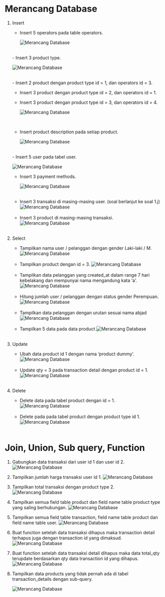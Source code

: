 # Merancang Database

1. Insert
    - Insert 5 operators pada table operators.
      
      ![Merancang Database](</10_Join-Union-Agregation/screenshots/insert_a.png> "Merancang Database")
   <br>
    - Insert 3 product type.
      
      ![Merancang Database](</10_Join-Union-Agregation/screenshots/insert_b.png> "Merancang Database")
      
   <br>
    - Insert 2 product dengan product type id = 1, dan operators id = 3.
    
    - Insert 3 product dengan product type id = 2, dan operators id = 1.
      
    - Insert 3 product dengan product type id = 3, dan operators id = 4.
      
      ![Merancang Database](</10_Join-Union-Agregation/screenshots/insert_c.png> "Merancang Database")
   <br>
   
    - Insert product description pada setiap product.
      
      ![Merancang Database](</10_Join-Union-Agregation/screenshots/insert_f.png> "Merancang Database")
      
   <br>
    - Insert 5 user pada tabel user.
   
      ![Merancang Database](</10_Join-Union-Agregation/screenshots/insert_g.png> "Merancang Database")
   <br>
   
    - Insert 3 payment methods.
      
      ![Merancang Database](</10_Join-Union-Agregation/screenshots/insert_h.png> "Merancang Database")
   <br>
   
    - Insert 3 transaksi di masing-masing user. (soal berlanjut ke soal 1.j)
      ![Merancang Database](</10_Join-Union-Agregation/screenshots/insert_i.png> "Merancang Database")
   <br>
   
    - Insert 3 product di masing-masing transaksi.<br>
      ![Merancang Database](</10_Join-Union-Agregation/screenshots/insert_j.png> "Merancang Database")
   <br>

2. Select
   - Tampilkan nama user / pelanggan dengan gender Laki-laki / M.
   ![Merancang Database](</10_Join-Union-Agregation/screenshots/select_a.png> "Merancang Database")
   <br>
   
   - Tampilkan product dengan id = 3.
   ![Merancang Database](</10_Join-Union-Agregation/screenshots/select_b.png> "Merancang Database")
   <br>
   
   - Tampilkan data pelanggan yang created_at dalam range 7 hari kebelakang dan mempunyai nama mengandung kata ‘a’.
   ![Merancang Database](</10_Join-Union-Agregation/screenshots/select_c.png> "Merancang Database")
   <br>
   
   - Hitung jumlah user / pelanggan dengan status gender Perempuan.
   ![Merancang Database](</10_Join-Union-Agregation/screenshots/select_d.png> "Merancang Database")
   <br>
   
   - Tampilkan data pelanggan dengan urutan sesuai nama abjad
   ![Merancang Database](</10_Join-Union-Agregation/screenshots/select_e.png> "Merancang Database")
   <br>
   
   - Tampilkan 5 data pada data product
   ![Merancang Database](</10_Join-Union-Agregation/screenshots/select_f.png> "Merancang Database")
   <br>

3. Update
   - Ubah data product id 1 dengan nama ‘product dummy’.
   ![Merancang Database](</10_Join-Union-Agregation/screenshots/update_a.png> "Merancang Database")
   <br>
   
   - Update qty = 3 pada transaction detail dengan product id = 1.
   ![Merancang Database](</10_Join-Union-Agregation/screenshots/update_b.png> "Merancang Database")
   <br>

4. Delete
   - Delete data pada tabel product dengan id = 1.
   ![Merancang Database](</10_Join-Union-Agregation/screenshots/delete_a.png> "Merancang Database")
   <br>
   
   - Delete pada pada tabel product dengan product type id 1.
   ![Merancang Database](</10_Join-Union-Agregation/screenshots/delete_b.png> "Merancang Database")
   <br>

# Join, Union, Sub query, Function

1. Gabungkan data transaksi dari user id 1 dan user id 2.
   ![Merancang Database](</10_Join-Union-Agregation/screenshots/join_a.png> "Merancang Database")
   <br>
   
2. Tampilkan jumlah harga transaksi user id 1.
   ![Merancang Database](</10_Join-Union-Agregation/screenshots/join_b.png> "Merancang Database")
   <br>
   
3. Tampilkan total transaksi dengan product type 2.
   ![Merancang Database](</10_Join-Union-Agregation/screenshots/join_c.png> "Merancang Database")
   <br>
   
4. Tampilkan semua field table product dan field name table product type yang saling berhubungan.
   ![Merancang Database](</10_Join-Union-Agregation/screenshots/join_d.png> "Merancang Database")
   <br>
   
5. Tampilkan semua field table transaction, field name table product dan field name table user.
   ![Merancang Database](</10_Join-Union-Agregation/screenshots/join_e.png> "Merancang Database")
   <br>
   
6. Buat function setelah data transaksi dihapus maka transaction detail terhapus juga dengan transaction id yang dimaksud.
   ![Merancang Database](</10_Join-Union-Agregation/screenshots/join_6.png> "Merancang Database")
   <br>
   
7. Buat function setelah data transaksi detail dihapus maka data total_qty terupdate berdasarkan qty data transaction id yang dihapus.
   ![Merancang Database](</10_Join-Union-Agregation/screenshots/join_7.png> "Merancang Database")
   <br>
   
8. Tampilkan data products yang tidak pernah ada di tabel transaction_details dengan sub-query.
   
   ![Merancang Database](</10_Join-Union-Agregation/screenshots/join_8.png> "Merancang Database")
   <br>
